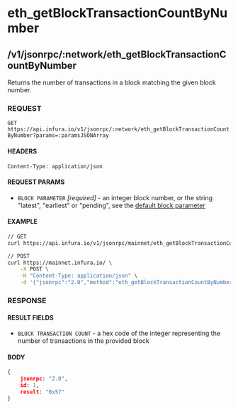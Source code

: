 # eth_getBlockTransactionCountByNumber

## /v1/jsonrpc/:network/eth_getBlockTransactionCountByNumber

Returns the number of transactions in a block matching the given block number.

### REQUEST

`GET https://api.infura.io/v1/jsonrpc/:network/eth_getBlockTransactionCountByNumber?params=:paramsJSONArray`

#### HEADERS

`Content-Type: application/json`

#### REQUEST PARAMS
- `BLOCK PARAMETER` _[required]_ - an integer block number, or the string "latest", "earliest" or "pending", see the [default block parameter](https://github.com/ethereum/wiki/wiki/JSON-RPC#the-default-block-parameter)


#### EXAMPLE
```bash
// GET
curl https://api.infura.io/v1/jsonrpc/mainnet/eth_getBlockTransactionCountByNumber?params=["latest"]

// POST
curl https://mainnet.infura.io/ \
    -X POST \
    -H "Content-Type: application/json" \
    -d '{"jsonrpc":"2.0","method":"eth_getBlockTransactionCountByNumber","params": ["latest"],"id":1}'
```

### RESPONSE

#### RESULT FIELDS
- `BLOCK TRANSACTION COUNT` - a hex code of the integer representing the number of transactions in the provided block

#### BODY

```json
{
    jsonrpc: "2.0",
    id: 1,
    result: "0x57"
}
```
